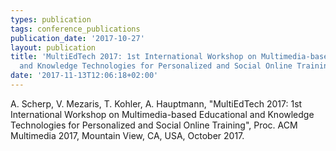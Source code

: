 ```yaml
---
types: publication
tags: conference_publications
publication_date: '2017-10-27'
layout: publication
title: 'MultiEdTech 2017: 1st International Workshop on Multimedia-based Educational
  and Knowledge Technologies for Personalized and Social Online Training'
date: '2017-11-13T12:06:18+02:00'
---
```

A. Scherp, V. Mezaris, T. Kohler, A. Hauptmann, "MultiEdTech 2017: 1st International Workshop on Multimedia-based Educational and Knowledge Technologies for Personalized and Social Online Training", Proc. ACM Multimedia 2017, Mountain View, CA, USA, October 2017.
